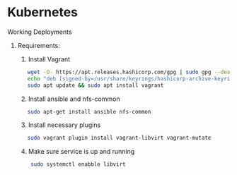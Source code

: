 # Kubernetes
Working Deployments

1) Requirements:
   1. Install Vagrant
   ```sh
      wget -O- https://apt.releases.hashicorp.com/gpg | sudo gpg --dearmor -o /usr/share/keyrings/hashicorp-archive-keyring.gpg
      echo "deb [signed-by=/usr/share/keyrings/hashicorp-archive-keyring.gpg] https://apt.releases.hashicorp.com $(lsb_release -cs) main" | sudo tee /etc/apt sources.list.d/hashicorp.list
      sudo apt update && sudo apt install vagrant
   ```
   2. Install ansible and nfs-common
   ```sh 
      sudo apt-get install ansible nfs-common
   ```

   3. Install necessary plugins
   ```sh 
      sudo vagrant plugin install vagrant-libvirt vagrant-mutate
   ```
   4. Make sure service is up and running
   ```sh 
       sudo systemctl enabble libvirt
   ```
 

